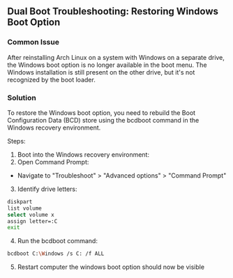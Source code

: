 ## Dual Boot Troubleshooting: Restoring Windows Boot Option

### Common Issue
After reinstalling Arch Linux on a system with Windows on a separate drive, the Windows boot option is no longer available in the boot menu. The Windows installation is still present on the other drive, but it's not recognized by the boot loader.

### Solution
To restore the Windows boot option, you need to rebuild the Boot Configuration Data (BCD) store using the bcdboot command in the Windows recovery environment.

Steps:
1. Boot into the Windows recovery environment:
2. Open Command Prompt:
  - Navigate to "Troubleshoot" > "Advanced options" > "Command Prompt"
3. Identify drive letters:
```bash
diskpart
list volume 
select volume x
assign letter=:C
exit
```
4. Run the bcdboot command:
```bash
bcdboot C:\Windows /s C: /f ALL
```
5. Restart computer the windows boot option should now be visible
